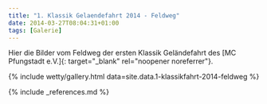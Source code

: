 ```yaml
---
title: "1. Klassik Gelaendefahrt 2014 - Feldweg"
date: 2014-03-27T08:04:31+01:00
tags: [Galerie]
---
```

Hier die Bilder vom Feldweg der ersten Klassik Geländefahrt des [MC Pfungstadt e.V.]{: target="_blank" rel="noopener noreferrer"}.

<!--more-->

{% include wetty/gallery.html data=site.data.1-klassikfahrt-2014-feldweg %}

{% include _references.md %}

